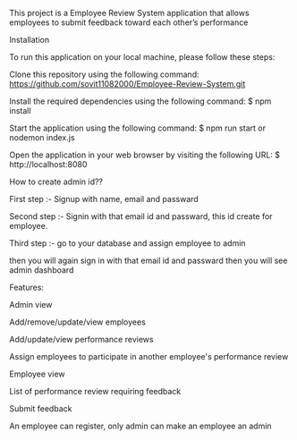 This project is a Employee Review System application that allows employees to submit feedback toward each other’s performance

Installation

To run this application on your local machine, please follow these steps:

Clone this repository using the following command: https://github.com/sovit11082000/Employee-Review-System.git

Install the required dependencies using the following command: $ npm install

Start the application using the following command: $ npm run start or nodemon index.js

Open the application in your web browser by visiting the following URL: $ http://localhost:8080


How to create admin id??

First step :- Signup with name, email and passward

Second step :- Signin with that email id and passward, this id create for employee.

Third step :- go to your database and assign employee to admin

then you will again sign in with that email id and passward then you will see admin dashboard

Features:

Admin view

Add/remove/update/view employees

Add/update/view performance reviews

Assign employees to participate in another employee's performance review

Employee view

List of performance review requiring feedback

Submit feedback

An employee can register, only admin can make an employee an admin